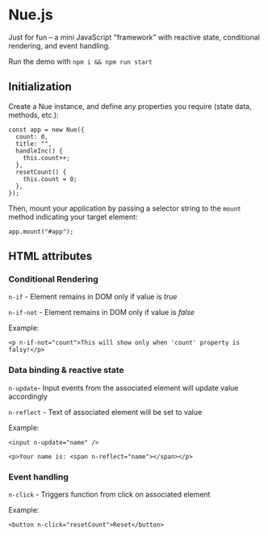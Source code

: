 # Nue.js

Just for fun – a mini JavaScript "framework" with reactive state, conditional rendering, and event handling.

Run the demo with `npm i && npm run start`


## Initialization
Create a Nue instance, and define any properties you require (state data, methods, etc.):

```
const app = new Nue({
  count: 0,
  title: "",
  handleInc() {
    this.count++;
  },
  resetCount() {
    this.count = 0;
  },
});
```

Then, mount your application by passing a selector string to the `mount` method indicating your target element:
```
app.mount("#app");
```


## HTML attributes

### Conditional Rendering

`n-if` - Element remains in DOM only if value is _true_

`n-if-not` - Element remains in DOM only if value is _false_


Example: 
```
<p n-if-not="count">This will show only when 'count' property is falsy!</p>
```
### Data binding & reactive state

`n-update`- Input events from the associated element will update value accordingly

`n-reflect` - Text of associated element will be set to value

Example:
```
<input n-update="name" />

<p>Your name is: <span n-reflect="name"></span></p>
```

### Event handling
`n-click` - Triggers function from click on associated element

Example:
```
<button n-click="resetCount">Reset</button>
```

